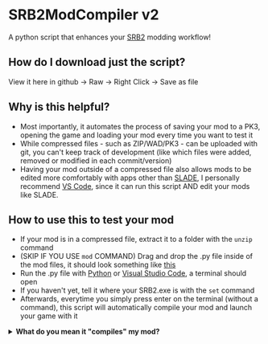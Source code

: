 # SRB2ModCompiler v2
A python script that enhances your [SRB2](https://www.srb2.org/) modding workflow!

## How do I download just the script?
View it here in github -> Raw -> Right Click -> Save as file

## Why is this helpful?
- Most importantly, it automates the process of saving your mod to a PK3, opening the game and loading your mod every time you want to test it
- While compressed files - such as ZIP/WAD/PK3 - can be uploaded with git, you can't keep track of development (like which files were added, removed or modified in each commit/version)
- Having your mod outside of a compressed file also allows mods to be edited more comfortably with apps other than [SLADE](https://github.com/sirjuddington/SLADE), I personally recommend [VS Code](https://code.visualstudio.com/), since it can run this script AND edit your mods like SLADE.

## How to use this to test your mod
- If your mod is in a compressed file, extract it to a folder with the ``unzip`` command
- (SKIP IF YOU USE ``mod`` COMMAND) Drag and drop the .py file inside of the mod files, it should look something like [this](https://github.com/user-attachments/assets/b7f05909-e80d-4d2e-a339-4baa9795f128)
- Run the .py file with [Python](https://www.python.org/) or [Visual Studio Code](https://code.visualstudio.com/), a terminal should open
- If you haven't yet, tell it where your SRB2.exe is with the ``set`` command
- Afterwards, everytime you simply press enter on the terminal (without a command), this script will automatically compile your mod and launch your game with it

<details><summary><b>What do you mean it "compiles" my mod?</b></summary>

- It makes a pk3 file containing the contents (excluding some files, such as git files and itself) of the directory the script is located at (it will also use that to determine the name of the file). By default, this newly made pk3 will be located in (exe's dir)/DOWNLOAD/_srb2compiled, but it can be changed with the ``downloads`` command
- Opens your SRB2 executable
- Skips the intro
- Loads your mod (with custom parameters if you've used the ``args`` command)
- And wishes you a happy testing session!

</details>
